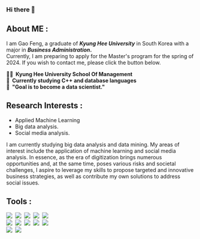 ### Hi there 👋

## About ME :

I am Gao Feng, a graduate of <b>_Kyung Hee University_</b> in South Korea with a major in <b>_Business Administration_.</b><br> Currently, I am preparing to apply for the Master's program for the spring of 2024. If you wish to contact me, please click the button below.

<b>
  👨‍🎓&nbsp;&nbsp;Kyung Hee University School Of Management<br>
  🏃&nbsp;&nbsp;Currently studying C++ and database languages<br>
  💭&nbsp;&nbsp;"Goal is to become a data scientist."
</b>

## Research Interests :
 - Applied Machine Learning
 - Big data analysis.
 - Social media analysis.

I am currently studying big data analysis and data mining. My areas of interest include the application of machine learning and social media analysis. In essence, as the era of digitization brings numerous opportunities and, at the same time, poses various risks and societal challenges, I aspire to leverage my skills to propose targeted and innovative business strategies, as well as contribute my own solutions to address social issues.

## Tools :

<div>
  <img src="https://img.shields.io/badge/R-276DC3?style=flat-square&logo=r&logoColor=white"/>&nbsp;
  <img src="https://img.shields.io/badge/Python-3776AB?style=flat-square&logo=python&logoColor=white"/>&nbsp;
  <img src="https://img.shields.io/badge/HTML5-E34F26?style=flat-square&logo=html5&logoColor=white"/>&nbsp;
  <img src="https://img.shields.io/badge/CSS3-1572B6?style=flat-square&logo=css3&logoColor=white"/>&nbsp;
  <img src="https://img.shields.io/badge/JavaScript-F7DF1E?style=flat-square&logo=javaScript&logoColor=black"/><br>
  <img src="https://img.shields.io/badge/Pycharm-000000?style=flat-square&logo=pycharm&logoColor=white"/>&nbsp;
  <img src="https://img.shields.io/badge/Jupyter-F37626?style=flat-square&logo=jupyter&logoColor=white"/>&nbsp;
  <img src="https://img.shields.io/badge/RStudio-75AADB?style=flat-square&logo=rstudio&logoColor=white"/>&nbsp;
  <img src="https://img.shields.io/badge/Visual Studio Code-007ACC?style=flat-square&logo=visualstudiocode&logoColor=white"/>&nbsp;
  <img src="https://img.shields.io/badge/Tableau-E97627?style=flat-square&logo=tableau&logoColor=white"/>&nbsp;<br>
  <img src="https://img.shields.io/badge/MySQL-4479A1?style=flat-square&logo=mysql&logoColor=white"/>&nbsp;
  <img src="https://img.shields.io/badge/MongoDB-47A248?style=flat-square&logo=mongodb&logoColor=white"/>&nbsp;
</div>

<!--
**Gooopung/Gooopung** is a ✨ _special_ ✨ repository because its `README.md` (this file) appears on your GitHub profile.

Here are some ideas to get you started:

- 🔭 I’m currently working on ...
- 🌱 I’m currently learning ...
- 👯 I’m looking to collaborate on ...
- 🤔 I’m looking for help with ...
- 💬 Ask me about ...
- 📫 How to reach me: ...
- 😄 Pronouns: ...
- ⚡ Fun fact: ...
-->
